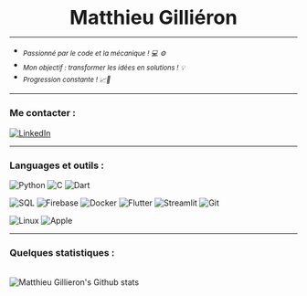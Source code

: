 <p align="center"><b><span style="font-size:34px;">Matthieu Gilliéron</span></b></p>


---

<ul>
  <li><sub><i>Passionné par le code et la mécanique ! 💻 ⚙️</i></sub></li>
  <li><sub><i>Mon objectif : transformer les idées en solutions ! 💡</i></sub></li>
  <li><sub><i>Progression constante ! 📈🚀</i></sub></li>
</ul>

---

### Me contacter :
[![LinkedIn](https://img.shields.io/badge/LinkedIn-%230077B5.svg?logo=linkedin&logoColor=white)](https://linkedin.com/in/matthieu-gillieron-developer)

---

### Languages et outils :

![Python](https://img.shields.io/badge/-Python-000?&logo=Python)
![C](https://img.shields.io/badge/-C-000?&logo=C)
![Dart](https://img.shields.io/badge/-Dart-000?&logo=Dart)

![SQL](https://img.shields.io/badge/-SQL-000?&logo=MySQL)
![Firebase](https://img.shields.io/badge/-Firebase-000?&logo=Firebase)
![Docker](https://img.shields.io/badge/-Docker-000?&logo=Docker)
![Flutter](https://img.shields.io/badge/-Flutter-000?&logo=Flutter)
![Streamlit](https://img.shields.io/badge/-Streamlit-000?&logo=Streamlit)
![Git](https://img.shields.io/badge/-Git-000?&logo=Git&logoColor=F05032)

![Linux](https://img.shields.io/badge/-Linux-000?&logo=Linux)
![Apple](https://img.shields.io/badge/-Apple-000?&logo=Apple)


---
###


### Quelques statistiques :

<br clear="both">

<div align="left">
	<img src="https://github-readme-stats.vercel.app/api?username=MatthieuGillieron&show_icons=true&locale=en&layout=compact&line_height=20&title_color=7A7ADB&icon_color=2234AE&text_color=D3D3D3&bg_color=0,000000,130F40" alt="Matthieu Gillieron's Github stats">
</div>

